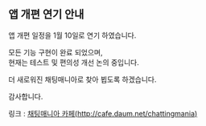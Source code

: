 ## 앱 개편 연기 안내

앱 개편 일정을 1월 10일로 연기 하였습니다.  
   
모든 기능 구현이 완료 되었으며,  
현재는 테스트 및 편의성 개선 논의 중입니다.  
   
더 새로워진 채팅매니아로 찾아 뵙도록 하겠습니다.  
   
감사합니다.  
   
링크 : [채팅매니아 카페(http://cafe.daum.net/chattingmania)](http://cafe.daum.net/chattingmania)
